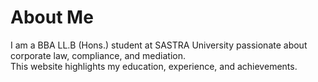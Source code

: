 # About Me

I am a BBA LL.B (Hons.) student at SASTRA University passionate about corporate law, compliance, and mediation.  
This website highlights my education, experience, and achievements.
